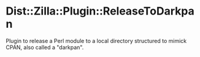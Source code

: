 Dist::Zilla::Plugin::ReleaseToDarkpan
======================================

Plugin to release a Perl module to a local directory structured to mimick CPAN, also called a "darkpan".